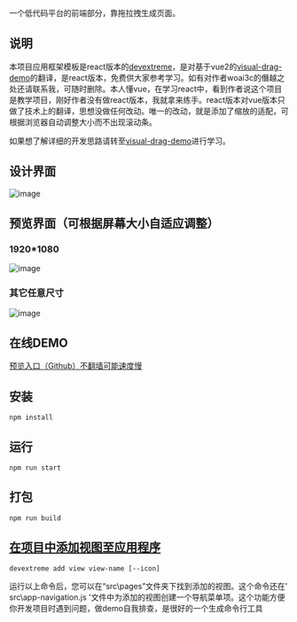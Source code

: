 一个低代码平台的前端部分，靠拖拉拽生成页面。


## 说明
本项目应用框架模板是react版本的[devextreme](https://js.devexpress.com/React/)，是对基于vue2的[visual-drag-demo](https://github.com/woai3c/visual-drag-demo)的翻译，是react版本，免费供大家参考学习。如有对作者woai3c的僭越之处还请联系我，可随时删除。本人懂vue，在学习react中，看到作者说这个项目是教学项目，刚好作者没有做react版本，我就拿来练手。react版本对vue版本只做了技术上的翻译，思想没做任何改动。唯一的改动，就是添加了缩放的适配，可根据浏览器自动调整大小而不出现滚动条。

如果想了解详细的开发思路请转至[visual-drag-demo](https://github.com/woai3c/visual-drag-demo)进行学习。

## 设计界面
![image](https://github.com/wycJason/visual-drag-demo-react-/assets/24973464/02baa194-174a-4b7a-aac9-37ce4c227510)

## 预览界面（可根据屏幕大小自适应调整）
### 1920*1080
![image](https://github.com/wycJason/visual-drag-demo-react-/assets/24973464/d6521de2-8b7d-4879-81d7-5d036ffe680b)

### 其它任意尺寸
![image](https://github.com/wycJason/visual-drag-demo-react-/assets/24973464/9349090c-bd2b-4ed1-8616-d53dad9c1947)

## 在线DEMO
[预览入口（Github）不翻墙可能速度慢](https://wycjason.github.io/#/dashboard)



## 安装

`npm install`

## 运行

`npm run start`


## 打包
`npm run build`


## [在项目中添加视图至应用程序](https://js.devexpress.com/React/Documentation/Guide/React_Components/Application_Template/#Add_a_New_View)

`devextreme add view view-name [--icon]`

运行以上命令后，您可以在“src\pages”文件夹下找到添加的视图。这个命令还在' src\app-navigation.js '文件中为添加的视图创建一个导航菜单项。这个功能方便你开发项目时遇到问题，做demo自我排查，是很好的一个生成命令行工具
